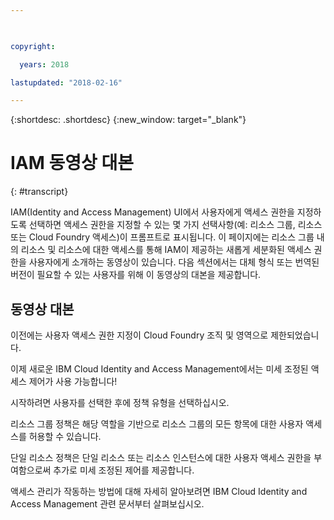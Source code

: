 ```yaml
---

 

copyright:

  years: 2018

lastupdated: "2018-02-16" 

---
```



{:shortdesc: .shortdesc} 
{:new_window: target="_blank"}

# IAM 동영상 대본
{: #transcript}

IAM(Identity and Access Management) UI에서 사용자에게 액세스 권한을 지정하도록 선택하면 액세스 권한을 지정할 수 있는 몇 가지 선택사항(예: 리소스 그룹, 리소스 또는 Cloud Foundry 액세스)이 프롬프트로 표시됩니다. 이 페이지에는 리소스 그룹 내의 리소스 및 리소스에 대한 액세스를 통해 IAM이 제공하는 새롭게 세분화된 액세스 권한을 사용자에게 소개하는 동영상이 있습니다. 다음 섹션에서는 대체 형식 또는 번역된 버전이 필요할 수 있는 사용자를 위해 이 동영상의 대본을 제공합니다.  


## 동영상 대본

이전에는 사용자 액세스 권한 지정이 Cloud Foundry 조직 및 영역으로 제한되었습니다. 

이제 새로운 IBM Cloud Identity and Access Management에서는 미세 조정된 액세스 제어가 사용 가능합니다!

시작하려면 사용자를 선택한 후에 정책 유형을 선택하십시오.

리소스 그룹 정책은 해당 역할을 기반으로 리소스 그룹의 모든 항목에 대한 사용자 액세스를 허용할 수 있습니다. 

단일 리소스 정책은 단일 리소스 또는 리소스 인스턴스에 대한 사용자 액세스 권한을 부여함으로써 추가로 미세 조정된 제어를 제공합니다. 

액세스 관리가 작동하는 방법에 대해 자세히 알아보려면 IBM Cloud Identity and Access Management 관련 문서부터 살펴보십시오.

